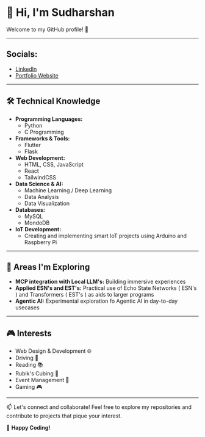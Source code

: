 # 👋 Hi, I'm Sudharshan

Welcome to my GitHub profile! 🚀  

---

## Socials:
- [LinkedIn](https://www.linkedin.com/in/sudharshan-m-prabhu-384a421b9 "Profile Page")
- [Portfolio Website](https://sudharshan.in "Site")

---

## 🛠️ Technical Knowledge  
- **Programming Languages:**  
  - Python  
  - C Programming  
- **Frameworks & Tools:**  
  - Flutter  
  - Flask  
- **Web Development:**  
  - HTML, CSS, JavaScript
  - React
  - TailwindCSS
- **Data Science & AI:**  
  - Machine Learning / Deep Learning  
  - Data Analysis
  - Data Visualization  
- **Databases:**  
  - MySQL
  - MondoDB
- **IoT Development:**  
  - Creating and implementing smart IoT projects using Arduino and Raspberry Pi  

---

## 🌱 Areas I'm Exploring  
- **MCP integration with Local LLM's:** Building immersive experiences  
- **Applied ESN's and EST's:** Practical use of Echo State Networks ( ESN's ) and Transformers ( EST's ) as aids to larger programs   
- **Agentic AI:** Experimental exploration fo Agentic AI in day-to-day usecases  

---

## 🎮 Interests  
- Web Design & Development 🌐  
- Driving 🚗  
- Reading 📚  
- Rubik's Cubing 🧩  
- Event Management 🎉  
- Gaming 🎮  

---

📫 Let's connect and collaborate! Feel free to explore my repositories and contribute to projects that pique your interest.  

🌟 **Happy Coding!**  
